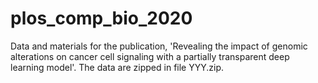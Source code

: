 # plos_comp_bio_2020
Data and materials for the publication, 'Revealing the impact of genomic alterations on cancer cell signaling with a partially transparent deep learning model'. The data are zipped in file YYY.zip.

